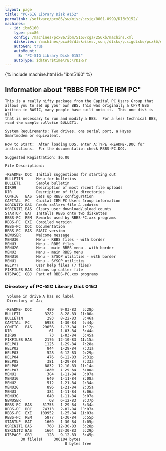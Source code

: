 ```yaml
---
layout: page
title: "PC-SIG Library Disk #152"
permalink: /software/pcx86/sw/misc/pcsig/0001-0999/DISK0152/
machines:
  - id: ibm5160
    type: pcx86
    config: /machines/pcx86/ibm/5160/cga/256kb/machine.xml
    diskettes: /machines/pcx86/diskettes.json,/disks/pcsigdisks/pcx86/diskettes.json
    autoGen: true
    autoMount:
      B: "PC-SIG Library Disk 0152"
    autoType: $date\r$time\rB:\rDIR\r
---
```


{% include machine.html id="ibm5160" %}

## Information about "RBBS FOR THE IBM PC"

    This is a really nifty package from the Capital PC Users Group that
    allows you to set up your own BBS. This was originally a CP/M BBS
    Written in BASIC, many people have built onto it.  This one disk is all
    that is necessary to run and modify a BBS.  For a less technical BBS,
    read the sample bulletin BULLET1.
    
    System Requirements: Two drives, one serial port, a Hayes
    Smartmodem or equivalent.
    
    How to Start:  After loading DOS, enter A:TYPE -README-.DOC for
    instructions.  For the documentation check RBBS-PC.DOC.
    
    Suggested Registration: $6.00
    
    File Descriptions:
    
    -README- DOC  Initial suggestions for starting out
    BULLETIN      Menu for bulletins
    BULLET1       Sample bulletin
    DIR99         Description of most recent file uploads
    DIR           Description of file directories
    CONFIG   BAS  Sets up RBBS configuration
    CAPITAL  PC   Capital IBM PC Users Group information
    USRINIT2 BAS  Reads callers file & updates
    USRINIT1 BAS  Clears user download/upload counts
    STARTUP  BAT  Installs RBBS onto two diskettes
    RBBS-PC  REM  Remarks used by RBBS-PC.xxx programs
    RBBS-PC  EXE  Compiled version
    RBBS-PC  DOC  Documentation
    RBBS-PC  BAS  BASIC version
    NEWUSER       Welcome message
    MENU3G        Menu - RBBS files - with border
    MENU3         Menu - RBBS files
    MENU2G        Menu - main RBBS menu - with border
    MENU2         Menu - main RBBS menu
    MENU1G        Menu - SYSOP utilities - with border
    MENU1         Menu - SYSOP utilities
    HELP??        User help files (7 files)
    FIXFILES BAS  Cleans up caller file
    UTSPACE  OBJ  Part of RBBS-PC.xxx programs

### Directory of PC-SIG Library Disk 0152

     Volume in drive A has no label
     Directory of A:\

    -README- DOC       489   9-03-83   6:28p
    BULLET1           3282   8-28-83  11:00a
    BULLETIN           293   8-22-83   8:46a
    CAPITAL  PC       6958   1-30-84   9:44p
    CONFIG   BAS     29056   1-13-84   1:12p
    DIR                 61   1-03-84   6:44a
    DIR99               73   1-03-84   6:45a
    FIXFILES BAS      2176  12-10-83  11:15a
    HELP01            1125   1-29-84   7:28a
    HELP02             844   1-29-84   7:31a
    HELP03             528   6-12-83   9:29p
    HELP04             476   6-12-83   9:31p
    HELP05             381   1-29-84   7:33a
    HELP06            8832  12-10-83  11:14a
    HELP07            1880   1-29-84   8:00a
    MENU1              384   1-11-84   8:07a
    MENU1G             640   1-11-84   8:08a
    MENU2              512   1-21-84   2:34a
    MENU2G             896   1-21-84   2:35a
    MENU3              384   1-11-84   8:06a
    MENU3G             640   1-11-84   8:07a
    NEWUSER             68   6-12-83   9:37p
    RBBS-PC  BAS     51755   1-29-84   8:34a
    RBBS-PC  DOC     74313   2-02-84  10:07a
    RBBS-PC  EXE    109952   1-25-84  11:03a
    RBBS-PC  REM      5877   1-30-84   6:55p
    STARTUP  BAT      1669   1-30-84   7:05p
    USRINIT1 BAS       768  12-30-83   6:28p
    USRINIT2 BAS      1664  12-30-83   6:29p
    UTSPACE  OBJ       128   9-12-83   6:45p
           30 file(s)     306104 bytes
                               0 bytes free
